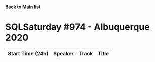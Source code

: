 #### [Back to Main list](index.md)
# SQLSaturday #974 - Albuquerque 2020
Start Time (24h)|Speaker|Track|Title
---|---|---|---
